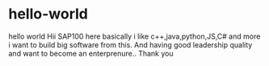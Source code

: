 # hello-world
hello world
Hii SAP100 here basically i like c++,java,python,JS,C# and more i want to build big software from this.
And having good leadership quality and want to become an enterprenure..
Thank you

